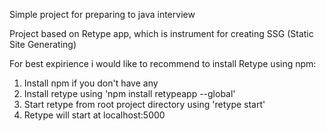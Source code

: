 Simple project for preparing to java interview

Project based on Retype app, which is instrument for creating SSG (Static Site Generating)

For best expirience i would like to recommend to install Retype using npm:
  1. Install npm if you don't have any
  2. Install retype using 'npm install retypeapp --global'
  3. Start retype from root project directory using 'retype start'
  4. Retype will start at localhost:5000
